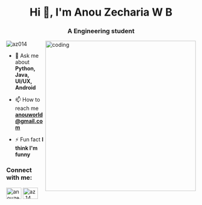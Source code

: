 <h1 align="center">Hi 👋, I'm Anou Zecharia W B</h1>
<h3 align="center">A Engineering student</h3>
<img align="right" alt="coding" width="400" src="https://camo.githubusercontent.com/7de37139d0b4c1ce40865e799b446c0e963a3dd8fb68d239707237c40604fa3d/68747470733a2f2f63646e2e6472696262626c652e636f6d2f75736572732f3733303730332f73637265656e73686f74732f363538313234332f6176656e746f2e676966">

<p align="left"> <img src="https://komarev.com/ghpvc/?username=az014&label=Profile%20views&color=4cbecd&style=plastic" alt="az014" /> </p>

- 💬 Ask me about **Python, Java, UI/UX, Android**

- 📫 How to reach me **anouworld@gmail.com**

- ⚡ Fun fact **I think I'm funny**

<h3 align="left">Connect with me:</h3>
<p align="left">
<a href="https://linkedin.com/in/anouzecharia" target="blank"><img align="center" src="https://raw.githubusercontent.com/rahuldkjain/github-profile-readme-generator/master/src/images/icons/Social/linked-in-alt.svg" alt="anouzecharia" height="30" width="40" /></a>
<a href="https://leetcode.com/u/az_014" target="blank"><img align="center" src="https://raw.githubusercontent.com/rahuldkjain/github-profile-readme-generator/master/src/images/icons/Social/leet-code.svg" alt="az_14" height="30" width="40" /></a>
</p>
